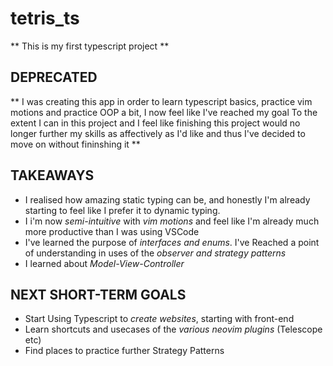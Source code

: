 # tetris_ts
** This is my first typescript project **
## DEPRECATED
** I was creating this app in order to learn typescript basics, practice vim motions and practice OOP a bit, I now feel like I've reached my goal To the extent I can in this project and I feel like finishing this project would no longer further my skills as affectively as I'd like and thus I've decided to move on without fininshing it **

## TAKEAWAYS
- I realised how amazing static typing can be, and honestly I'm  already starting to feel like I prefer it to dynamic typing.
- I i'm now *semi-intuitive* with *vim motions* and feel like I'm already much more productive than I was using VSCode
- I've learned the purpose of *interfaces and enums*. I've Reached a point of understanding in uses of the *observer and strategy patterns*
- I learned about *Model-View-Controller*

## NEXT SHORT-TERM GOALS
- Start Using Typescript to *create websites*, starting with front-end
- Learn shortcuts and usecases of the *various neovim plugins* (Telescope etc)
- Find places to practice further Strategy Patterns

